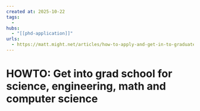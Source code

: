 ```yaml
--- 
created at: 2025-10-22
tags:
  - 
hubs:
  - "[[phd-application]]"
urls:
  - https://matt.might.net/articles/how-to-apply-and-get-in-to-graduate-school-in-science-mathematics-engineering-or-computer-science/
---
```


# HOWTO: Get into grad school for science, engineering, math and computer science

